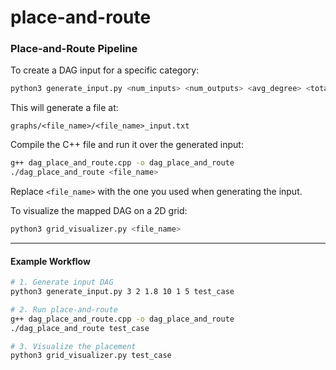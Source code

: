# place-and-route



### Place-and-Route Pipeline

To create a DAG input for a specific category:

```bash
python3 generate_input.py <num_inputs> <num_outputs> <avg_degree> <total_nodes> <min_proc_time> <max_proc_time> [file_name]
```

This will generate a file at:

```
graphs/<file_name>/<file_name>_input.txt
```

Compile the C++ file and run it over the generated input:

```bash
g++ dag_place_and_route.cpp -o dag_place_and_route
./dag_place_and_route <file_name>
```

Replace `<file_name>` with the one you used when generating the input.

To visualize the mapped DAG on a 2D grid:

```bash
python3 grid_visualizer.py <file_name>
```

---

#### Example Workflow

```bash
# 1. Generate input DAG
python3 generate_input.py 3 2 1.8 10 1 5 test_case

# 2. Run place-and-route
g++ dag_place_and_route.cpp -o dag_place_and_route
./dag_place_and_route test_case

# 3. Visualize the placement
python3 grid_visualizer.py test_case
```